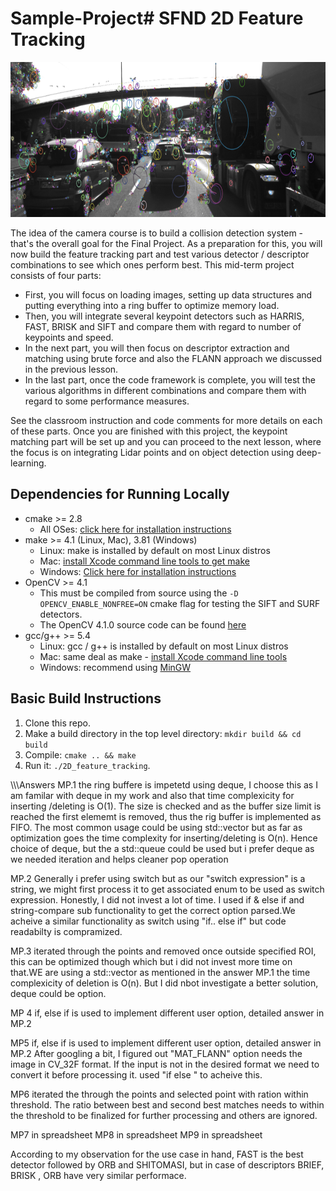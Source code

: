 # Sample-Project# SFND 2D Feature Tracking

<img src="images/keypoints.png" width="820" height="248" />

The idea of the camera course is to build a collision detection system - that's the overall goal for the Final Project. As a preparation for this, you will now build the feature tracking part and test various detector / descriptor combinations to see which ones perform best. This mid-term project consists of four parts:

* First, you will focus on loading images, setting up data structures and putting everything into a ring buffer to optimize memory load. 
* Then, you will integrate several keypoint detectors such as HARRIS, FAST, BRISK and SIFT and compare them with regard to number of keypoints and speed. 
* In the next part, you will then focus on descriptor extraction and matching using brute force and also the FLANN approach we discussed in the previous lesson. 
* In the last part, once the code framework is complete, you will test the various algorithms in different combinations and compare them with regard to some performance measures. 

See the classroom instruction and code comments for more details on each of these parts. Once you are finished with this project, the keypoint matching part will be set up and you can proceed to the next lesson, where the focus is on integrating Lidar points and on object detection using deep-learning. 

## Dependencies for Running Locally
* cmake >= 2.8
  * All OSes: [click here for installation instructions](https://cmake.org/install/)
* make >= 4.1 (Linux, Mac), 3.81 (Windows)
  * Linux: make is installed by default on most Linux distros
  * Mac: [install Xcode command line tools to get make](https://developer.apple.com/xcode/features/)
  * Windows: [Click here for installation instructions](http://gnuwin32.sourceforge.net/packages/make.htm)
* OpenCV >= 4.1
  * This must be compiled from source using the `-D OPENCV_ENABLE_NONFREE=ON` cmake flag for testing the SIFT and SURF detectors.
  * The OpenCV 4.1.0 source code can be found [here](https://github.com/opencv/opencv/tree/4.1.0)
* gcc/g++ >= 5.4
  * Linux: gcc / g++ is installed by default on most Linux distros
  * Mac: same deal as make - [install Xcode command line tools](https://developer.apple.com/xcode/features/)
  * Windows: recommend using [MinGW](http://www.mingw.org/)

## Basic Build Instructions

1. Clone this repo.
2. Make a build directory in the top level directory: `mkdir build && cd build`
3. Compile: `cmake .. && make`
4. Run it: `./2D_feature_tracking`.



\\\\\Answers
MP.1 the ring buffere is impetetd using deque, I choose this as I am familar with deque in my work and also that time complexicity for inserting /deleting is O(1). The size is checked and as the buffer size limit is reached the first elememt is removed, thus the rig buffer is implemented as FIFO.
The most common usage could be using std::vector but as far as optimization goes the time complexity for inserting/deleting is O(n). Hence choice of deque, but the a std::queue could be used but i prefer deque as we needed iteration and helps cleaner pop operation

MP.2 Generally i prefer using switch but as our "switch expression" is a string, we might first process it to get associated enum to be used as switch expression. Honestly, I did not invest a lot of time. 
I used if & else if and string-compare sub functionality to get the correct option parsed.We acheive a similar functionality as switch using "if.. else if" but code readabilty is compramized.

MP.3 iterated through the points and removed once outside specified ROI, this can be optimized though which but i did not invest more time on that.WE are using a std::vector as mentioned in the answer MP.1 the time complexicity of deletion is O(n). But I did nbot investigate a better solution, deque could be option. 

MP 4 if, else if is used to implement different user option, detailed answer in MP.2

MP5 if, else if is used to implement different user option, detailed answer in MP.2
After googling a bit, I figured out "MAT_FLANN" option needs the image in CV_32F format. If the input is not in the desired format we need to convert it before processing it. used "if else " to acheive this.

MP6 iterated the through the points and selected point with ration within threshold. The ratio between best and second best matches needs to within the threshold to be finalized for further processing and others are ignored.

MP7 in spreadsheet
MP8 in spreadsheet
MP9 in spreadsheet

According to my observation for the use case in hand, FAST is the best detector followed by ORB and SHITOMASI, but in case of descriptors BRIEF, BRISK , ORB have very similar performace.
